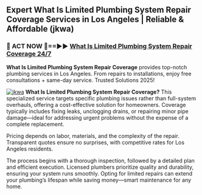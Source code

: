 ## Expert What Is Limited Plumbing System Repair Coverage Services in Los Angeles | Reliable & Affordable (jkwa)  

<h3>🚿 ACT NOW 🌟==►► <a href="https://tinyurl.com/2ne6vx2x" rel="nofollow">What Is Limited Plumbing System Repair Coverage 24/7</a></h3>

**What Is Limited Plumbing System Repair Coverage** provides top-notch plumbing services in Los Angeles. From repairs to installations, enjoy free consultations + same-day service. Trusted Solutions 2025!

[![jkwa](https://i.imgur.com/4PFF4AK.jpeg)](https://tinyurl.com/2ne6vx2x)
**What Is Limited Plumbing System Repair Coverage?** This specialized service targets specific plumbing issues rather than full-system overhauls, offering a cost-effective solution for homeowners. Coverage typically includes fixing leaks, unclogging drains, or repairing minor pipe damage—ideal for addressing urgent problems without the expense of a complete replacement.  

Pricing depends on labor, materials, and the complexity of the repair. Transparent quotes ensure no surprises, with competitive rates for Los Angeles residents.  

The process begins with a thorough inspection, followed by a detailed plan and efficient execution. Licensed plumbers prioritize quality and durability, ensuring your system runs smoothly. Opting for limited repairs can extend your plumbing’s lifespan while saving money—smart maintenance for any home.
